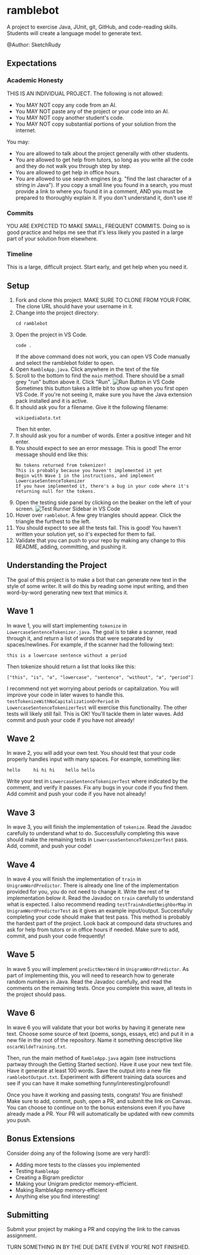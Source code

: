 # ramblebot

A project to exercise Java, JUnit, git, GitHub, and code-reading skills. Students will create a language model to generate text.

@Author: SketchRudy

## Expectations

### Academic Honesty

THIS IS AN INDIVIDUAL PROJECT. The following is not allowed:
- You MAY NOT copy any code from an AI.
- You MAY NOT paste any of the project or your code into an AI.
- You MAY NOT copy another student's code.
- You MAY NOT copy substantial portions of your solution from the internet.

You may:
- You are allowed to talk about the project generally with other students.
- You are allowed to get help from tutors, so long as you write all the code and they do not walk you through step by step.
- You are allowed to get help in office hours.
- You are allowed to use search engines (e.g. "find the last character of a string in Java"). If you copy a small line you found in a search, you must provide a link to where you found it in a comment, AND you must be prepared to thoroughly explain it. If you don't understand it, don't use it!

### Commits

YOU ARE EXPECTED TO MAKE SMALL, FREQUENT COMMITS. Doing so is good practice and helps me see that it's less likely you pasted in a large part of your solution from elsewhere.

### Timeline
This is a large, difficult project. Start early, and get help when you need it.

## Setup

1. Fork and clone this project. MAKE SURE TO CLONE FROM YOUR FORK. The clone URL should have your username in it.
1. Change into the project directory:
    ```
    cd ramblebot
    ```
1. Open the project in VS Code.
    ```
    code .
    ```
    If the above command does not work, you can open VS Code manually and select the ramblebot folder to open.
1. Open `RambleApp.java`. Click anywhere in the text of the file
1. Scroll to the bottom to find the `main` method. There should be a small grey "run" button above it. Click "Run".
![Run Button in VS Code](images/run_button.png)
Sometimes this button takes a little bit to show up when you first open VS Code. If you're not seeing it, make sure you have the Java extension pack installed and it is active.
1. It should ask you for a filename. Give it the following filename:
    ```
    wikipediaData.txt
    ```
    Then hit enter.
1. It should ask you for a number of words. Enter a positive integer and hit enter.
1. You should expect to see an error message. This is good! The error message should end like this:
    ```
    No tokens returned from tokenizer!
    This is probably because you haven't implemented it yet
    Begin with Wave 1 in the instructions, and implement LowercaseSentenceTokenizer
    If you have implemented it, there's a bug in your code where it's returning null for the tokens.
    ```
1. Open the testing side panel by clicking on the beaker on the left of your screen. ![Test Runner Sidebar in VS Code](images/test_runner.png)
1. Hover over `ramblebot`. A few grey triangles should appear. Click the triangle the furthest to the left.
1. You should expect to see all the tests fail. This is good! You haven't written your solution yet, so it's expected for them to fail.
1. Validate that you can push to your repo by making any change to this README, adding, committing, and pushing it.

## Understanding the Project

The goal of this project is to make a bot that can generate new text in the style of some writer. It will do this by reading some input writing, and then word-by-word generating new text that mimics it.

## Wave 1
In wave 1, you will start implementing `tokenize` in `LowercaseSentenceTokenizer.java`. The goal is to take a scanner, read through it, and return a list of words that were separated by spaces/newlines. For example, if the scanner had the following text:
```
this is a lowercase sentence without a period
```
Then tokenize should return a list that looks like this:
```
["this", "is", "a", "lowercase", "sentence", "without", "a", "period"]
```

I recommend not yet worrying about periods or capitalization. You will improve your code in later waves to handle this. `testTokenizeWithNoCapitalizationOrPeriod` in `LowercaseSentenceTokenizerTest` will exercise this functionality. The other tests will likely still fail. This is OK! You'll tackle them in later waves. Add commit and push your code if you have not already!

## Wave 2
In wave 2, you will add your own test. You should test that your code properly handles input with many spaces. For example, something like: 
```
hello     hi hi hi    hello hello
```
Write your test in `LowercaseSentenceTokenizerTest` where indicated by the comment, and verify it passes. Fix any bugs in your code if you find them. Add commit and push your code if you have not already!

## Wave 3
In wave 3, you will finish the implementation of `tokenize`. Read the Javadoc carefully to understand what to do. Successfully completing this wave should make the remaining tests in `LowercaseSentenceTokenizerTest` pass. Add, commit, and push your code!

## Wave 4
In wave 4 you will finish the implementation of `train` in `UnigramWordPredictor`. There is already one line of the implementation provided for you, you do not need to change it. Write the rest of te implementation below it. Read the Javadoc on `train` carefully to understand what is expected. I also recommend reading `testTrainAndGetNeighborMap` in `UnigramWordPredictorTest` as it gives an example input/output. Successfully completing your code should make that test pass. This method is probably the hardest part of the project. Look back at compound data structures and ask for help from tutors or in office hours if needed. Make sure to add, commit, and push your code frequently!

## Wave 5
In wave 5 you will implement `predictNextWord` in `UnigramWordPredictor`. As part of implementing this, you will need to research how to generate random numbers in Java. Read the Javadoc carefully, and read the comments on the remaining tests. Once you complete this wave, all tests in the project should pass.

## Wave 6
In wave 6 you will validate that your bot works by having it generate new text. Choose some source of text (poems, songs, essays, etc) and put it in a new file in the root of the repository. Name it something descriptive like `oscarWildeTraining.txt`.

Then, run the main method of `RambleApp.java` again (see instructions partway through the Getting Started section). Have it use your new text file. Have it generate at least 100 words. Save the output into a new file `ramblebotOutput.txt`. Experiment with different training data sources and see if you can have it make something funny/interesting/profound!

Once you have it working and passing tests, congrats! You are finished! Make sure to add, commit, push, open a PR, and submit the link on Canvas. You can choose to continue on to the bonus extensions even if you have already made a PR. Your PR will automatically be updated with new commits you push.

## Bonus Extensions
Consider doing any of the following (some are very hard!):
- Adding more tests to the classes you implemented
- Testing `RambleApp`
- Creating a Bigram predictor
- Making your Unigram predictor memory-efficient.
- Making RambleApp memory-efficient
- Anything else you find interesting!

## Submitting
Submit your project by making a PR and copying the link to the canvas assignment.

TURN SOMETHING IN BY THE DUE DATE EVEN IF YOU'RE NOT FINISHED.